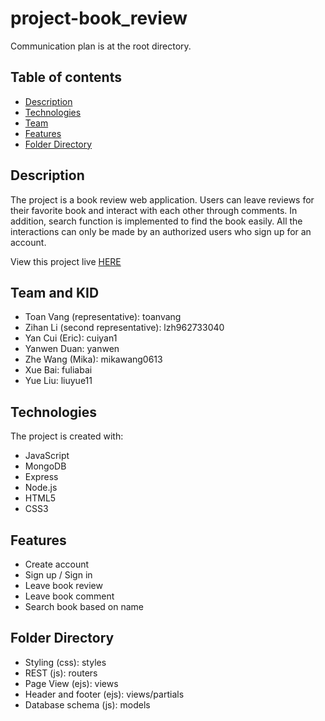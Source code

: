 # project-book_review

Communication plan is at the root directory.

## Table of contents
* [Description](#Description)
* [Technologies](#Technologies)
* [Team](#Team-and-KID)
* [Features](#Features)
* [Folder Directory](#Folder-Directory)


## Description
The project is a book review web application. Users can leave reviews for their favorite book and interact with each other through comments. In addition, search function is implemented to find the book easily. All the interactions can only be made by an authorized users who sign up for an account. 

View this project live [HERE](http://book-review.herokuapp.com/)
## Team and KID
* Toan Vang (representative): toanvang
* Zihan Li (second representative): lzh962733040
* Yan Cui (Eric): cuiyan1
* Yanwen Duan: yanwen
* Zhe Wang (Mika): mikawang0613
* Xue Bai: fuliabai
* Yue Liu: liuyue11

## Technologies
The project is created with:
* JavaScript
* MongoDB
* Express
* Node.js
* HTML5 
* CSS3

## Features
* Create account
* Sign up / Sign in
* Leave book review
* Leave book comment 
* Search book based on name

## Folder Directory
* Styling (css): styles
* REST (js): routers
* Page View (ejs): views
* Header and footer (ejs): views/partials
* Database schema (js): models




